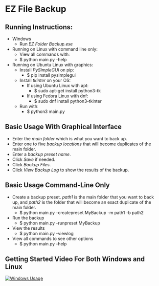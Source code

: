 # EZ File Backup

## Running Instructions:
- Windows
  - Run _EZ Folder Backup.exe_
- Running on Linux with command line only:
  - View all commands with:
  - $ python main.py -help
- Running on Ubuntu Linux with graphics:
  - Install _PySimpleGUI_ on pip:
    - $ pip install pysimplegui 
  - Install _tkinter_ on your OS:
    - If using Ubuntu Linux with apt:
      - $ sudo apt-get install python3-tk
    - If using Fedora Linux with dnf:
      - $ sudo dnf install python3-tkinter
  - Run with:
    - $ python3 main.py

## Basic Usage With Graphical Interface
- Enter the _main folder_ which is what you want to back up.
- Enter one to five _backup locations_ that will become duplicates of the main folder.
- Enter a _backup preset name_.
- Click _Save_ if needed. 
- Click _Backup Files_.
- Click _View Backup Log_ to show the results of the backup.

## Basic Usage Command-Line Only
- Create a backup preset. _path1_ is the main folder that you want to back up, and _path2_ is the folder that will become an exact duplicate of the main folder.
  - $ python main.py -createpreset MyBackup -m path1 -b path2
- Run the backup
  - $ python main.py -runpreset MyBackup
- View the results
  - $ python main.py -viewlog
- View all commands to see other options
  - $ python main.py -help


## Getting Started Video For Both Windows and Linux
[![Windows Usage](http://img.youtube.com/vi/wE98Zrmvr-k/0.jpg)](https://youtu.be/wE98Zrmvr-k "Getting Started")


